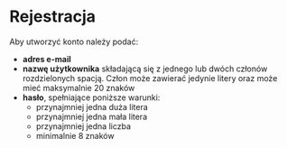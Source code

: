 # Rejestracja
Aby utworzyć konto należy podać:
* **adres e-mail**
* **nazwę użytkownika** składającą się z jednego lub dwóch członów rozdzielonych spacją. Człon może zawierać jedynie litery oraz może mieć maksymalnie 20 znaków
* **hasło**, spełniające poniższe warunki:
  * przynajmniej jedna duża litera
  * przynajmniej jedna mała litera
  * przynajmniej jedna liczba
  * minimalnie 8 znaków
